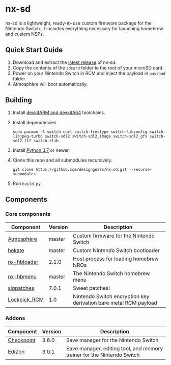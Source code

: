 # nx-sd

nx-sd is a lightweight, ready-to-use custom firmware package for the Nintendo Switch. It includes everything necessary for launching homebrew and custom NSPs.


## Quick Start Guide

1. Download and extract the [latest release](https://github.com/designgears/nx-sd/releases/latest) of nx-sd.
2. Copy the contents of the `sdcard` folder to the root of your microSD card.
3. Power on your Nintendo Switch in RCM and inject the payload in `payload` folder.
4. Atmosphère will boot automatically.

## Building

1. Install [devkitARM and devkitA64](https://devkitpro.org/wiki/Getting_Started) toolchains.
2. Install dependencies

       sudo pacman -S switch-curl switch-freetype switch-libconfig switch-libjpeg-turbo switch-sdl2 switch-sdl2_image switch-sdl2_gfx switch-sdl2_ttf switch-zlib
   
3. Install [Python 3.7](https://www.python.org/downloads/) or newer.
4. Clone this repo and all submodules recursively.

       git clone https://github.com/designgears/nx-sd.git --recurse-submodules

5. Run `build.py`.


## Components

### Core components

| Component                                                 | Version | Description |
| --------------------------------------------------------- | ------- | ----------- |
| [Atmosphère](https://github.com/Atmosphere-NX/Atmosphere) | master  | Custom firmware for the Nintendo Switch |
| [hekate](https://github.com/CTCaer/hekate)                | master  | Custom Nintendo Switch bootloader |
| [nx-hbloader](https://github.com/switchbrew/nx-hbloader)  | 2.1.0   | Host process for loading homebrew NROs |
| [nx-hbmenu](https://github.com/switchbrew/nx-hbmenu)      | master  | The Nintendo Switch homebrew menu |
| [sigpatches](https://goo.gl/rsYAaB)                       | 7.0.1   | Sweet patches! |
| [Lockpick_RCM](https://github.com/shchmue/Lockpick_RCM)   | 1.0     | Nintendo Switch encryption key derivation bare metal RCM payload |

### Addons

| Component                                                 | Version | Description |
| --------------------------------------------------------- | ------- | ----------- |
| [Checkpoint](https://github.com/FlagBrew/Checkpoint)      | 3.6.0   | Save manager for the Nintendo Switch |
| [EdiZon](https://github.com/WerWolv/EdiZon)               | 3.0.1   | Save manager, editing tool, and memory trainer for the Nintendo Switch |
